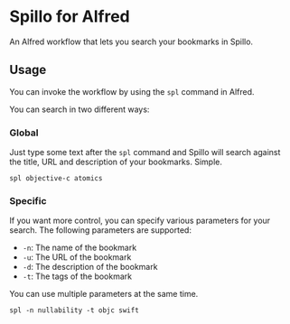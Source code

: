 # Spillo for Alfred

An Alfred workflow that lets you search your bookmarks in Spillo.

## Usage

You can invoke the workflow by using the `spl` command in Alfred.

You can search in two different ways:

### Global

Just type some text after the `spl` command and Spillo will search against the title, URL and description of your bookmarks. Simple.

```
spl objective-c atomics
```

### Specific

If you want more control, you can specify various parameters for your search. The following parameters are supported:

- `-n`: The name of the bookmark
- `-u`: The URL of the bookmark
- `-d`: The description of the bookmark
- `-t`: The tags of the bookmark

You can use multiple parameters at the same time.

```
spl -n nullability -t objc swift
```
